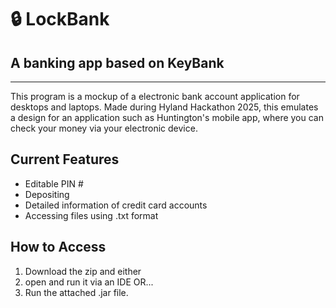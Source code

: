 # :lock: LockBank
## A banking app based on KeyBank
___
This program is a mockup of a electronic bank account application for desktops and laptops.
Made during Hyland Hackathon 2025, this emulates a design for an application such as Huntington's mobile app, where you can check your money via your electronic device.

## Current Features
  - Editable PIN #
  - Depositing
  - Detailed information of credit card accounts
  - Accessing files using .txt format

## How to Access

  1. Download the zip and either
  2. open and run it via an IDE
OR...
  2. Run the attached .jar file.
